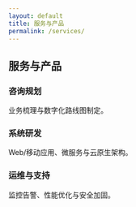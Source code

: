 ```yaml
---
layout: default
title: 服务与产品
permalink: /services/
---
```


<section class="section">
  <h1>服务与产品</h1>
  <div class="grid-3">
    <div class="card">
      <h3>咨询规划</h3>
      <p>业务梳理与数字化路线图制定。</p>
    </div>
    <div class="card">
      <h3>系统研发</h3>
      <p>Web/移动应用、微服务与云原生架构。</p>
    </div>
    <div class="card">
      <h3>运维与支持</h3>
      <p>监控告警、性能优化与安全加固。</p>
    </div>
  </div>
</section>